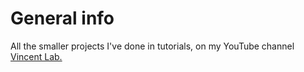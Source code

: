 # General info
All the smaller projects I've done in tutorials, on my YouTube channel [Vincent Lab.](https://www.youtube.com/channel/UCMA8gVyu_IkVIixXd2p18NQ)